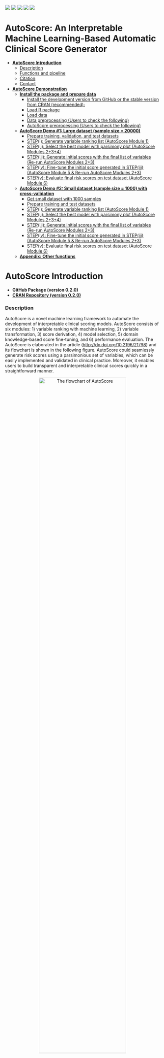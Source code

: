 
[![](https://www.r-pkg.org/badges/version/AutoScore?color=green)](https://cran.r-project.org/package=AutoScore)
[![](http://cranlogs.r-pkg.org/badges/grand-total/AutoScore?color=green)](https://cran.r-project.org/package=AutoScore)
[![](http://cranlogs.r-pkg.org/badges/last-month/AutoScore?color=green)](https://cran.r-project.org/package=AutoScore)
[![](http://cranlogs.r-pkg.org/badges/last-week/AutoScore?color=green)](https://cran.r-project.org/package=AutoScore)
[![](https://img.shields.io/badge/doi-10.2196/21798-yellow.svg)](https://doi.org/10.2196/21798)

AutoScore: An Interpretable Machine Learning-Based Automatic Clinical
Score Generator
================

  - [**AutoScore Introduction**](#autoscore-introduction)
      - [Description](#description)
      - [Functions and pipeline](#functions-and-pipeline)
      - [Citation](#citation)
      - [Contact](#contact)
  - [**AutoScore Demonstration**](#autoscore-demonstration)
      - [**Install the package and prepare
        data**](#install-the-package-and-prepare-data)
          - [Install the development version from GitHub or the stable
            version from CRAN
            (recommended):](#install-the-development-version-from-github-or-the-stable-version-from-cran-recommended)
          - [Load R package](#load-r-package)
          - [Load data](#load-data)
          - [Data preprocessing (Users to check the
            following)](#data-preprocessing-users-to-check-the-following)
          - [AutoScore preprocessing (Users to check the
            following)](#autoscore-preprocessing-users-to-check-the-following)
      - [**AutoScore Demo \#1: Large dataset (sample size =
        20000)**](#autoscore-demo-1-large-dataset-sample-size--20000)
          - [Prepare training, validation, and test
            datasets](#prepare-training-validation-and-test-datasets)
          - [STEP(i): Generate variable ranking list (AutoScore Module
            1)](#stepi-generate-variable-ranking-list-autoscore-module-1)
          - [STEP(ii): Select the best model with parsimony plot
            (AutoScore Modules
            2+3+4)](#stepii-select-the-best-model-with-parsimony-plot-autoscore-modules-234)
          - [STEP(iii): Generate initial scores with the final list of
            variables (Re-run AutoScore Modules
            2+3)](#stepiii-generate-initial-scores-with-the-final-list-of-variables-re-run-autoscore-modules-23)
          - [STEP(iv): Fine-tune the initial score generated in
            STEP(iii) (AutoScore Module 5 & Re-run AutoScore Modules
            2+3)](#stepiv-fine-tune-the-initial-score-generated-in-stepiii-autoscore-module-5--re-run-autoscore-modules-23)
          - [STEP(v): Evaluate final risk scores on test dataset
            (AutoScore Module
            6)](#stepv-evaluate-final-risk-scores-on-test-dataset-autoscore-module-6)
      - [**AutoScore Demo \#2: Small dataset (sample size = 1000) with
        cross-validation**](#autoscore-demo-2-small-dataset-sample-size--1000-with-cross-validation)
          - [Get small dataset with 1000
            samples](#get-small-dataset-with-1000-samples)
          - [Prepare training and test
            datasets](#prepare-training-and-test-datasets)
          - [STEP(i): Generate variable ranking list (AutoScore Module
            1)](#stepi-generate-variable-ranking-list-autoscore-module-1-1)
          - [STEP(ii): Select the best model with parsimony plot
            (AutoScore Modules
            2+3+4)](#stepii-select-the-best-model-with-parsimony-plot-autoscore-modules-234-1)
          - [STEP(iii): Generate initial scores with the final list of
            variables (Re-run AutoScore Modules
            2+3)](#stepiii-generate-initial-scores-with-the-final-list-of-variables-re-run-autoscore-modules-23-1)
          - [STEP(iv): Fine-tune the initial score generated in
            STEP(iii) (AutoScore Module 5 & Re-run AutoScore Modules
            2+3)](#stepiv-fine-tune-the-initial-score-generated-in-stepiii-autoscore-module-5--re-run-autoscore-modules-23-1)
          - [STEP(v): Evaluate final risk scores on test dataset
            (AutoScore Module
            6)](#stepv-evaluate-final-risk-scores-on-test-dataset-autoscore-module-6-1)
      - [**Appendix: Other functions**](#appendix-other-functions)

# **AutoScore Introduction**

  - **GitHub Package (version 0.2.0)**
  - [**CRAN Repository (version 0.2.0)**](<https://cran.r-project.org/web/packages/AutoScore/>)

### Description

AutoScore is a novel machine learning framework to automate the
development of interpretable clinical scoring models. AutoScore consists
of six modules: 1) variable ranking with machine learning, 2) variable
transformation, 3) score derivation, 4) model selection, 5) domain
knowledge-based score fine-tuning, and 6) performance evaluation. The
AutoScore is elaborated in the article
(<http://dx.doi.org/10.2196/21798>) and its flowchart is shown in the
following figure. AutoScore could seamlessly generate risk scores using
a parsimonious set of variables, which can be easily implemented and
validated in clinical practice. Moreover, it enables users to build
transparent and interpretable clinical scores quickly in a
straightforward manner.

<div class="figure" style="text-align: center">

<img src="Figure1.png" alt="The flowchart of AutoScore" width="75%" />

<p class="caption">

The flowchart of AutoScore

</p>

</div>

### Functions and pipeline

The five pipeline functions: `AutoScore_rank()`,
`AutoScore_parsimony()`, `AutoScore_weighting()`,
`AutoScore_fine_tuning()` and `AutoScore_testing()` constitute the
5-step AutoScore-based process for generating point-based clinical
scores. This 5-step process gives users the flexibility of customization
(e.g., determining the final list of variables according to the
parsimony plot, and fine-tuning the cutoffs in variable transformation).
Please follow the step-by-step instructions (in Demos \#1 and \#2) to
build your own scores.

  - STEP(i): `AutoScore_rank()` - Rank variables with machine learning
    (AutoScore Module 1)
  - STEP(ii): `AutoScore_parsimony()` - Select the best model with
    parsimony plot (AutoScore Modules 2+3+4)
  - STEP(iii): `AutoScore_weighting()` - Generate the initial score with
    the final list of variables (Re-run AutoScore Modules 2+3)
  - STEP(iv): `AutoScore_fine_tuning()` - Fine-tune the score by
    revising `cut_vec` with domain knowledge (AutoScore Module 5)
  - STEP(v): `AutoScore_testing()` - Evaluate the final score with ROC
    analysis (AutoScore Module 6)

We also include several optional functions in the package, which could
help with data analysis and result reporting. These functions are
`compute_descriptive_table()` for generating the table of descriptive
analysis for your dataset, `uni_table()` for creating the table of
univariable analysis for your dataset, and `multi_table()` for
generating the table of multivariable analysis for your dataset.

### Citation

Xie F, Chakraborty B, Ong MEH, Goldstein BA, Liu N. AutoScore: A Machine
Learning-Based Automatic Clinical Score Generator and Its Application to
Mortality Prediction Using Electronic Health Records. JMIR Medical
Informatics 2020;8(10):e21798 (<http://dx.doi.org/10.2196/21798>)

### Contact

  - Feng Xie (Email: <xief@u.duke.nus.edu>)
  - Nan Liu (Email: <liu.nan@duke-nus.edu.sg>)

# **AutoScore Demonstration**

  - Install / load the AutoScore package and prepare the data.
  - In Demo \#1, we demonstrate the use of AutoScore on a comparably
    large dataset where separate training and validation datasets are
    available.
  - In Demo \#2, we demonstrate the use of AutoScore on a comparably
    small dataset where no sufficient samples are available to form
    separate training and validation datasets. Thus, cross-validation is
    employed to create the parsimony plot.

## **Install the package and prepare data**

### Install the development version from GitHub or the stable version from CRAN (recommended):

``` r
# From CRAN (recommended)
install.packages("AutoScore")

# From Github
install.packages("devtools")
library(devtools)
install_github(repo = "nliulab/AutoScore", build_vignettes = TRUE)
```

### Load R package

``` r
library(AutoScore)
```

### Load data

  - Read data from CSV or Excel files.
  - For this demo, use the integrated `sample_data` in the package.
  - `sample_data` has 20000 simulated samples, with the same
    distribution as the data in the MIMIC-III ICU database
    (<https://mimic.mit.edu/>).

<!-- end list -->

``` r
data("sample_data")
head(sample_data)
#>   heartrate_mean sysbp_mean diasbp_mean meanbp_mean resprate_mean tempc_mean
#> 1             87        143          78         101            13       35.7
#> 2             43        133          64          83            20       36.1
#> 3             80        115          48          72            23       37.4
#> 4            106        121          68          84            16       37.6
#> 5             86        135          70          83            24       37.2
#> 6             69        123          72          88            16       36.5
#>   spo2_mean glucose_mean aniongap_mean bicarbonate_mean creatinine_mean
#> 1        99          160          13.0               23             0.0
#> 2        95          116          15.3               24             0.8
#> 3        99          133           8.0               27             1.3
#> 4        99          206          12.1               25             0.0
#> 5        96          100          18.1               26             2.3
#> 6        95          204          19.9               20             2.5
#>   chloride_mean hematocrit_mean hemoglobin_mean lactate_mean platelet_mean
#> 1           105              34              12          0.8            98
#> 2           108              36              12          0.6           322
#> 3           111              30              11          2.9             0
#> 4           102              39              14          3.0           214
#> 5            96              36              13          2.7           326
#> 6           101              31              10          0.8           103
#>   potassium_mean bun_mean sodium_mean wbc_mean Age Mortality_inpatient
#> 1            4.4        0         136       16  66               FALSE
#> 2            4.3       55         141       17  79               FALSE
#> 3            4.4       40         142        0  86               FALSE
#> 4            4.4        0         134        6  69               FALSE
#> 5            3.8       20         134       26  65               FALSE
#> 6            4.2       38         138       14  68               FALSE
```

### Data preprocessing (Users to check the following)

  - Handle missing values (AutoScore requires a complete dataset).
  - Remove special characters from variable names, e.g., `[`, `]`, `(`,
    `)`,`,`. (Suggest using `_` to replace them if needed)
  - Name of the variable should be unique and not entirely included by
    other variable names.
  - Ensure that the dependent variable (outcome) should be binary, and
    its name should be changed to “label” (Can use the codes below to do
    it).
  - Independent variables should be numeric (class: num/int) or
    categorical (class: factor/logic).
  - Handle outliers (optional).
  - Check variable distribution (optional).

### AutoScore preprocessing (Users to check the following)

  - Change the name of outcome to “label” (make sure no variables using
    the same name).

<!-- end list -->

``` r
names(sample_data)[names(sample_data) == "Mortality_inpatient"] <- "label"
```

  - Check if data fulfill the basic requirement by AutoScore.
  - Fix the problem if you see any warnings.

<!-- end list -->

``` r
check_data(sample_data)
#> 
#>  missing value check passed.
```

  - Modify your data, and run the `check_data` again until there are no
    warning messages.

## **AutoScore Demo \#1: Large dataset (sample size = 20000)**

In Demo \#1, we demonstrate the use of AutoScore on a comparably large
dataset where separate training and validation sets are available.
Please note that it is just a demo using simulated data, and thus, the
result might not be clinically meaningful.

### Prepare training, validation, and test datasets

  - Option 1: Prepare three separate datasets to train, validate, and
    test models.
  - Option 2: Use demo codes below to randomly split your dataset into
    training, validation, and test datasets (70%, 10%, 20%,
    respectively).

<!-- end list -->

``` r
set.seed(4)
out_split <- split_data(data = sample_data, ratio = c(0.7, 0.1, 0.2))
train_set <- out_split$train_set
validation_set <- out_split$validation_set
test_set <- out_split$test_set
```

### STEP(i): Generate variable ranking list (AutoScore Module 1)

  - `ntree`: Number of trees in the random forest algorithm (Default:
    100).

<!-- end list -->

``` r
ranking <- AutoScore_rank(train_set, ntree = 100)
#> The ranking based on variable importance was shown below for each variable: 
#>              Age     lactate_mean         bun_mean    aniongap_mean 
#>        152.24380        151.60648        147.96133        134.85962 
#>    resprate_mean   heartrate_mean    platelet_mean     glucose_mean 
#>        130.84508        128.05477        106.01727         96.68171 
#>      diasbp_mean       sysbp_mean         wbc_mean   potassium_mean 
#>         94.91108         94.41436         92.31222         84.42058 
#>      meanbp_mean  creatinine_mean       tempc_mean    chloride_mean 
#>         83.63048         80.23488         77.07122         75.73559 
#> bicarbonate_mean  hematocrit_mean      sodium_mean  hemoglobin_mean 
#>         75.48998         75.08788         72.61001         56.33592 
#>        spo2_mean 
#>         56.08578
```

### STEP(ii): Select the best model with parsimony plot (AutoScore Modules 2+3+4)

  - `nmin`: Minimum number of selected variables (Default: 1).
  - `nmax`: Maximum number of selected variables (Default: 20).
  - `categorize`: Methods for categorizing continuous variables. Options
    include `"quantile"` or `"kmeans"` (Default: `"quantile"`).
  - `quantiles`: Predefined quantiles to convert continuous variables to
    categorical ones. (Default: `c(0, 0.05, 0.2, 0.8, 0.95, 1)`)
    Available if `categorize = "quantile"`.
  - `max_cluster`: The max number of cluster (Default: 5). Available if
    `categorize = "kmeans"`.
  - `max_score`: Maximum total score (Default: 100).

<!-- end list -->

``` r
AUC <- AutoScore_parsimony(
    train_set,
    validation_set,
    rank = ranking,
    max_score = 100,
    n_min = 1,
    n_max = 20,
    categorize = "quantile",
    quantiles = c(0, 0.05, 0.2, 0.8, 0.95, 1)
  )
#> Select 1 Variable(s):  Area under the curve: 0.6649
#> Select 2 Variable(s):  Area under the curve: 0.7466
#> Select 3 Variable(s):  Area under the curve: 0.7729
#> Select 4 Variable(s):  Area under the curve: 0.7915
#> Select 5 Variable(s):  Area under the curve: 0.8138
#> Select 6 Variable(s):  Area under the curve: 0.8268
#> Select 7 Variable(s):  Area under the curve: 0.822
#> Select 8 Variable(s):  Area under the curve: 0.8196
#> Select 9 Variable(s):  Area under the curve: 0.8188
#> Select 10 Variable(s):  Area under the curve: 0.8184
#> Select 11 Variable(s):  Area under the curve: 0.8178
#> Select 12 Variable(s):  Area under the curve: 0.8238
#> Select 13 Variable(s):  Area under the curve: 0.8224
#> Select 14 Variable(s):  Area under the curve: 0.8256
#> Select 15 Variable(s):  Area under the curve: 0.8301
#> Select 16 Variable(s):  Area under the curve: 0.8278
#> Select 17 Variable(s):  Area under the curve: 0.8269
#> Select 18 Variable(s):  Area under the curve: 0.8273
#> Select 19 Variable(s):  Area under the curve: 0.8244
#> Select 20 Variable(s):  Area under the curve: 0.8259
```

![](README_files/figure-gfm/unnamed-chunk-7-1.png)<!-- -->

  - Users could use the `AUC` for further analysis or export it as the
    CSV to other software for plotting.

<!-- end list -->

``` r
write.csv(data.frame(AUC), file = "D:/AUC.csv")
```

  - Determine the optimal number of variables (`num_var`) based on the
    parsimony plot obtained in STEP(ii).
  - The final list of variables is the first `num_var` variables in the
    ranked list `ranking` obtained in STEP(i).
  - Optional: User can adjust the finally included variables
    `final_variables` based on the clinical preferences and knowledge.

<!-- end list -->

``` r
# Example 1: Top 6 variables are selected
num_var <- 6
final_variables <- names(ranking[1:num_var])

# Example 2: Top 9 variables are selected
num_var <- 9
final_variables <- names(ranking[1:num_var])

# Example 3: Top 6 variables, the 9th and 10th variable are selected
num_var <- 6
final_variables <- names(ranking[c(1:num_var, 9, 10)])
```

### STEP(iii): Generate initial scores with the final list of variables (Re-run AutoScore Modules 2+3)

  - Generate `cut_vec` with current cutoffs of continuous variables,
    which can be fine-tuned in STEP(iv).

<!-- end list -->

``` r
cut_vec <- AutoScore_weighting( 
    train_set,
    validation_set,
    final_variables,
    max_score = 100,
    categorize = "quantile",
    quantiles = c(0, 0.05, 0.2, 0.8, 0.95, 1)
  )
#> ****Included Variables: 
#>    variable_name
#> 1            Age
#> 2   lactate_mean
#> 3       bun_mean
#> 4  aniongap_mean
#> 5  resprate_mean
#> 6 heartrate_mean
#> ****Initial Scores: 
#> 
#> 
#> ==============  ==========  =====
#> variable        interval    point
#> ==============  ==========  =====
#> Age             <35           0  
#>                 [35,49)       7  
#>                 [49,76)      17  
#>                 [76,89)      23  
#>                 >=89         27  
#>                                  
#> lactate_mean    <0.2          0  
#>                 [0.2,1.1)     4  
#>                 [1.1,3.1)     9  
#>                 [3.1,4)      15  
#>                 >=4          18  
#>                                  
#> bun_mean        <8            0  
#>                 [8,42)        6  
#>                 [42,58)      11  
#>                 >=58         14  
#>                                  
#> aniongap_mean   <8.5          0  
#>                 [8.5,11.2)    4  
#>                 [11.2,17)     7  
#>                 [17,19.8)    10  
#>                 >=19.8       12  
#>                                  
#> resprate_mean   <12           0  
#>                 [12,15)       2  
#>                 [15,22)       7  
#>                 [22,25)      12  
#>                 >=25         15  
#>                                  
#> heartrate_mean  <60           0  
#>                 [60,73)       1  
#>                 [73,98)       6  
#>                 [98,111)     10  
#>                 >=111        13  
#> ==============  ==========  =====
```

![](README_files/figure-gfm/weighting-1.png)<!-- -->

    #> ***Performance (based on validation set):
    #> AUC:  0.8268   95% CI: 0.7953-0.8583 (DeLong)
    #> Best score threshold: >= 57 
    #> Other performance indicators based on this score threshold: 
    #> Sensitivity: 0.8065 95% CI: 0.7419-0.8645
    #> Specificity: 0.678 95% CI: 0.6558-0.6986
    #> PPV:         0.174 95% CI: 0.1594-0.1879
    #> NPV:         0.9767 95% CI: 0.9693-0.9836
    #> ***The cutoffs of each variable generated by the AutoScore are saved in cut_vec. You can decide whether to revise or fine-tune them

### STEP(iv): Fine-tune the initial score generated in STEP(iii) (AutoScore Module 5 & Re-run AutoScore Modules 2+3)

  - Revise `cut_vec` with domain knowledge to update the scoring table
    (AutoScore Module 5).
  - Re-run AutoScore Modules 2+3 to generate the updated scores.
  - Users can choose any cutoff values and/or any number of categories,
    but are suggested to choose numbers close to the automatically
    determined values.

<!-- end list -->

``` r
## For example, we have current cutoffs of continuous variable: Age 
## ==============  ===========  =====
## variable        interval     point
## ==============  ===========  =====
## Age             <35            0  
##                 [35,49)        7  
##                 [49,76)       17  
##                 [76,89)       23  
##                 >=89          27  
```

  - Current cutoffs:`c(35, 49, 76, 89)`. We can fine tune the cutoffs as
    follows:

<!-- end list -->

``` r

# Example 1: rounding up to a nice number
cut_vec$Age <- c(35, 50, 75, 90)

# Example 2: changing cutoffs according to clinical knowledge or preference 
cut_vec$Age <- c(25, 50, 75, 90)

# Example 3: combining categories
cut_vec$Age <- c(50, 75, 90)
```

  - Then we do similar checks for other variables and update scoring
    table using new cutoffs if needed.

<!-- end list -->

``` r
cut_vec$lactate_mean <- c(0.2, 1, 3, 4)
cut_vec$bun_mean <- c(10, 40)
cut_vec$aniongap_mean <- c(10, 17)
cut_vec$heartrate_mean<- c(70, 98)

scoring_table <- AutoScore_fine_tuning(train_set,
                        validation_set,
                        final_variables,
                        cut_vec,
                        max_score = 100)
#> ***Fine-tuned Scores: 
#> 
#> 
#> ==============  ========  =====
#> variable        interval  point
#> ==============  ========  =====
#> Age             <50         0  
#>                 [50,75)    12  
#>                 [75,90)    19  
#>                 >=90       24  
#>                                
#> lactate_mean    <0.2        0  
#>                 [0.2,1)     6  
#>                 [1,3)      11  
#>                 [3,4)      18  
#>                 >=4        22  
#>                                
#> bun_mean        <10         0  
#>                 [10,40)     8  
#>                 >=40       15  
#>                                
#> aniongap_mean   <10         0  
#>                 [10,17)     3  
#>                 >=17        8  
#>                                
#> resprate_mean   <12         0  
#>                 [12,15)     1  
#>                 [15,22)     8  
#>                 [22,25)    15  
#>                 >=25       18  
#>                                
#> heartrate_mean  <70         0  
#>                 [70,98)     7  
#>                 >=98       13  
#> ==============  ========  =====
```

![](README_files/figure-gfm/scoring-1.png)<!-- -->

    #> ***Performance (based on validation set, after fine-tuning):
    #> AUC:  0.8188   95% CI: 0.7862-0.8515 (DeLong)
    #> Best score threshold: >= 55 
    #> Other performance indicators based on this score threshold: 
    #> Sensitivity: 0.8452 95% CI: 0.7871-0.9032
    #> Specificity: 0.6341 95% CI: 0.6108-0.6547
    #> PPV:         0.1625 95% CI: 0.1497-0.1753
    #> NPV:         0.9801 95% CI: 0.9724-0.9872

### STEP(v): Evaluate final risk scores on test dataset (AutoScore Module 6)

  - `threshold`: Score threshold for the ROC analysis to generate
    sensitivity, specificity, etc. If set to `"best"`, the optimal
    threshold will be calculated (Default: `"best"`).
  - `with_label`: Set to `TRUE` if there are labels in the `test_set`
    and performance will be evaluated accordingly (Default: `TRUE`).
  - Set the `with_label` to `FALSE` if there are not `label` in the
    `test_set` and the final predicted scores will be the output without
    performance evaluation.

<!-- end list -->

``` r
pred_score <- AutoScore_testing(test_set, 
                    final_variables, 
                    cut_vec, 
                    scoring_table, 
                    threshold = "best", 
                    with_label = TRUE)
```

![](README_files/figure-gfm/unnamed-chunk-11-1.png)<!-- -->

    #> ***Performance using AutoScore (based on unseen test Set):
    #> AUC:  0.8337   95% CI: 0.8125-0.8548 (DeLong)
    #> Best score threshold: >= 59 
    #> Other performance indicators based on this score threshold: 
    #> Sensitivity: 0.7524 95% CI: 0.7068-0.8013
    #> Specificity: 0.7655 95% CI: 0.7512-0.7785
    #> PPV:         0.2103 95% CI: 0.1969-0.2256
    #> NPV:         0.9738 95% CI: 0.9691-0.9789
    head(pred_score)
    #>   pred_score Label
    #> 1         19 FALSE
    #> 2         41 FALSE
    #> 3         74  TRUE
    #> 4         37 FALSE
    #> 5         49 FALSE
    #> 6         34 FALSE

  - Users could use the `pred_score` for further analysis or export it
    as the CSV to other software.

<!-- end list -->

``` r
write.csv(pred_score, file = "D:/pred_score.csv")
```

  - Use `print_roc_performance()` to generate the performance under
    different score thresholds (e.g., 50).

<!-- end list -->

``` r
print_roc_performance(pred_score$Label, pred_score$pred_score, threshold = 50)
#> AUC:  0.8337   95% CI: 0.8125-0.8548 (DeLong)
#> Score threshold: >= 50 
#> Other performance indicators based on this score threshold: 
#> Sensitivity: 0.9055 95% CI: 0.8697-0.9381
#> Specificity: 0.5532 95% CI: 0.537-0.5692
#> PPV:         0.1442 95% CI: 0.1379-0.1506
#> NPV:         0.9861 95% CI: 0.9809-0.9907
```

## **AutoScore Demo \#2: Small dataset (sample size = 1000) with cross-validation**

In Demo \#2, we demonstrate the use of AutoScore on a comparably small
dataset where there are no sufficient samples to form a separate
training and validation datasets. Thus, the cross validation is employed
to generate the parsimony plot.

### Get small dataset with 1000 samples

``` r
data("sample_data_small")
```

### Prepare training and test datasets

  - Option 1: Prepare two separate datasets to train and test models.
  - Option 2: Use demo codes below to randomly split your dataset into
    training and test datasets (70% and 30%, respectively). For
    cross-validation, `train_set` is equal to `validation_set` and the
    ratio of `validation_set` should be 0. Then cross-validation will be
    implemented in the STEP(ii) `AutoScore_parsimony()`.

<!-- end list -->

``` r
set.seed(4)
out_split <- split_data(data = sample_data_small, ratio = c(0.7, 0, 0.3), cross_validation = TRUE)
train_set <- out_split$train_set
validation_set <- out_split$validation_set
test_set <- out_split$test_set
```

### STEP(i): Generate variable ranking list (AutoScore Module 1)

  - `ntree`: umber of trees in the random forest algorithm (Default:
    100).

<!-- end list -->

``` r
ranking <- AutoScore_rank(train_set, ntree = 100)
#> The ranking based on variable importance was shown below for each variable: 
#>              Age    aniongap_mean     lactate_mean    resprate_mean 
#>        37.406648        31.315285        25.564054        21.855069 
#>         bun_mean   heartrate_mean    platelet_mean   potassium_mean 
#>        20.907522        20.645694        16.788696        16.094679 
#>       sysbp_mean     glucose_mean         wbc_mean      diasbp_mean 
#>        15.574365        14.651987        14.297510        13.765633 
#>       tempc_mean  creatinine_mean bicarbonate_mean    chloride_mean 
#>        12.932043        12.679113        12.295000        12.165724 
#>  hematocrit_mean      meanbp_mean      sodium_mean  hemoglobin_mean 
#>        11.649415        11.431833        10.108408         9.297786 
#>        spo2_mean 
#>         7.680821
```

### STEP(ii): Select the best model with parsimony plot (AutoScore Modules 2+3+4)

  - `nmin`: Minimum number of selected variables (Default: 1).
  - `nmax`: Maximum number of selected variables (Default: 20).
  - `categorize`: Methods for categorize continuous variables. Options
    include `"quantile"` or `"kmeans"` (Default: `"quantile"`).
  - `quantiles`: Predefined quantiles to convert continuous variables to
    categorical ones. (Default: `c(0, 0.05, 0.2, 0.8, 0.95, 1)`)
    Available if `categorize = "quantile"`.
  - `max_cluster`: The max number of cluster (Default: 5). Available if
    `categorize = "kmeans"`.
  - `max_score` Maximum total score (Default: 100).
  - `cross_validation` : `TRUE` if cross-validation is needed,
    especially for small datasets.
  - `fold` The number of folds used in cross validation (Default: 10).
    Available if `cross_validation = TRUE`.
  - `do_trace` If set to `TRUE`, all results based on each fold of
    cross-validation would be printed out and plotted (Default:
    `FALSE`). Available if `cross_validation = TRUE`.

<!-- end list -->

``` r
AUC <- AutoScore_parsimony(
    train_set,
    validation_set,
    rank = ranking,
    max_score = 100,
    n_min = 1,
    n_max = 20,
    cross_validation = TRUE,
    categorize = "quantile",
    fold = 10,
    quantiles = c(0, 0.25, 0.5, 0.75, 1), #c(0, 0.05, 0.2, 0.8, 0.95, 1)
    do_trace = FALSE
  )
#> ***list of final mean AUC values through cross-validation are shown below 
#>    auc_set.sum
#> 1    0.6332124
#> 2    0.7254603
#> 3    0.7381319
#> 4    0.7623322
#> 5    0.7695922
#> 6    0.7735329
#> 7    0.7728111
#> 8    0.7700531
#> 9    0.7665829
#> 10   0.7634048
#> 11   0.7651904
#> 12   0.7617113
#> 13   0.7571203
#> 14   0.7694130
#> 15   0.7650977
#> 16   0.7572382
#> 17   0.7603713
#> 18   0.7650728
#> 19   0.7656964
#> 20   0.7645128
```

![](README_files/figure-gfm/parsi-1.png)<!-- -->

  - Users could use the `AUC` for further analysis or export it as the
    CSV to other software for plotting.

<!-- end list -->

``` r
write.csv(data.frame(AUC), file = "D:/AUC.csv")
```

  - Determine the optimal number of variables (`num_var`) based on the
    parsimony plot obtained in STEP(ii).
  - The final list of variables is the first `num_var` variables in the
    ranked list `ranking` obtained in STEP(i).
  - Optional: User can adjust the finally included variables
    `final_variables` based on the clinical preferences and knowledge).

<!-- end list -->

``` r
# Example 1: Top 6 variables are selected
num_var <- 6
final_variables <- names(ranking[1:num_var])

# Example 2: Top 9 variables are selected
num_var <- 9
final_variables <- names(ranking[1:num_var])

# Example 3: Top 6 variables, the 9th and 10th variable are selected
num_var <- 6
final_variables <- names(ranking[c(1:num_var, 9, 10)])
```

### STEP(iii): Generate initial scores with the final list of variables (Re-run AutoScore Modules 2+3)

  - Generate `cut_vec` with current cutoffs of continuous variables,
    which can be fine-tuned in STEP(iv).

<!-- end list -->

``` r
cut_vec <- AutoScore_weighting( 
    train_set,
    validation_set,
    final_variables,
    max_score = 100,
    categorize = "quantile",
    quantiles = c(0, 0.05, 0.2, 0.8, 0.95, 1)
  )
#> ****Included Variables: 
#>   variable_name
#> 1           Age
#> 2 aniongap_mean
#> 3  lactate_mean
#> 4 resprate_mean
#> 5      bun_mean
#> ****Initial Scores: 
#> 
#> 
#> =============  ===========  =====
#> variable       interval     point
#> =============  ===========  =====
#> Age            <35            0  
#>                [35,49)        1  
#>                [49,75)       13  
#>                [75,88)       21  
#>                >=88          18  
#>                                  
#> aniongap_mean  <8.6           0  
#>                [8.6,11.3)     7  
#>                [11.3,17.5)   14  
#>                [17.5,19.8)   17  
#>                >=19.8        14  
#>                                  
#> lactate_mean   <1             0  
#>                [1,3.1)        8  
#>                [3.1,4.1)     14  
#>                >=4.1         22  
#>                                  
#> resprate_mean  <12            0  
#>                [12,15)        7  
#>                [15,22)       11  
#>                [22,25)       16  
#>                >=25          28  
#>                                  
#> bun_mean       <9             0  
#>                [9,43.2)       1  
#>                [43.2,59)      9  
#>                >=59          13  
#> =============  ===========  =====
```

![](README_files/figure-gfm/weighting2-1.png)<!-- -->

    #> ***Performance (based on validation set):
    #> AUC:  0.7891   95% CI: 0.7558-0.8224 (DeLong)
    #> Best score threshold: >= 48 
    #> Other performance indicators based on this score threshold: 
    #> Sensitivity: 0.706 95% CI: 0.6593-0.7555
    #> Specificity: 0.7589 95% CI: 0.7113-0.8036
    #> PPV:         0.7606 95% CI: 0.7233-0.7975
    #> NPV:         0.7044 95% CI: 0.6703-0.7423
    #> ***The cutoffs of each variable generated by the AutoScore are saved in cut_vec. You can decide whether to revise or fine-tune them

### STEP(iv): Fine-tune the initial score generated in STEP(iii) (AutoScore Module 5 & Re-run AutoScore Modules 2+3)

  - Revise `cut_vec` with domain knowledge to update the scoring table
    (AutoScore Module 5).
  - Re-run AutoScore Modules 2+3 to generate the updated scores.
  - Users can choose any cutoff values and/or any number of categories,
    but are suggested to choose numbers close to the automatically
    determined values.

<!-- end list -->

``` r
## For example, we have current cutoffs of continuous variable: Age 
## ==============  ===========  =====
## variable        interval     point
## ==============  ===========  =====
#> bun_mean       <9             0  
#>                [9,43.2)       1  
#>                [43.2,59)      9  
#>                >=59          13  
```

  - Current cutoffs: `c(9, 43.2, 59)`. We can fine tune the cutoffs as
    follows:
  - Note: It is just a demo using simulated data, and thus, the result
    might not be clinically meaningful.

<!-- end list -->

``` r

# Example 1: rounding up to a nice number
cut_vec$bun_mean <- c(9, 45, 60)

# Example 2: changing cutoffs according to clinical knowledge or preference 
cut_vec$bun_mean <- c(15, 45, 60)

# Example 3: combining categories
cut_vec$bun_mean <- c(45, 60)
```

  - Then we do similar checks for other variables and update scoring
    table using new cutoffs if needed.

<!-- end list -->

``` r
cut_vec$lactate_mean <- c(1, 2, 3)
cut_vec$Age <- c(35, 50, 80)
cut_vec$aniongap_mean <- c(8, 12, 18)
cut_vec$resprate_mean <- c(15, 22)

scoring_table <- AutoScore_fine_tuning(train_set,
                        validation_set,
                        final_variables,
                        cut_vec,
                        max_score = 100)
#> ***Fine-tuned Scores: 
#> 
#> 
#> =============  ========  =====
#> variable       interval  point
#> =============  ========  =====
#> Age            <35         0  
#>                [35,50)     2  
#>                [50,80)    18  
#>                >=80       23  
#>                               
#> aniongap_mean  <8          0  
#>                [8,12)      8  
#>                [12,18)    15  
#>                >=18       22  
#>                               
#> lactate_mean   <1          0  
#>                [1,2)      12  
#>                [2,3)      13  
#>                >=3        18  
#>                               
#> resprate_mean  <15         0  
#>                [15,22)    10  
#>                >=22       20  
#>                               
#> bun_mean       <45         0  
#>                [45,60)    10  
#>                >=60       17  
#> =============  ========  =====
```

![](README_files/figure-gfm/scoring2-1.png)<!-- -->

    #> ***Performance (based on validation set, after fine-tuning):
    #> AUC:  0.7623   95% CI: 0.7275-0.7971 (DeLong)
    #> Best score threshold: >= 60 
    #> Other performance indicators based on this score threshold: 
    #> Sensitivity: 0.5714 95% CI: 0.522-0.6209
    #> Specificity: 0.8214 95% CI: 0.7827-0.8601
    #> PPV:         0.7774 95% CI: 0.7341-0.8176
    #> NPV:         0.6392 95% CI: 0.6105-0.669

### STEP(v): Evaluate final risk scores on test dataset (AutoScore Module 6)

  - `threshold`: Score threshold for the ROC analysis to generate
    sensitivity, specificity, etc. If set to `"best"`, the optimal
    threshold will be calculated (Default: `"best"`).
  - `with_label`: Set to `TRUE` if there are labels in the `test_set`
    and performance will be evaluated accordingly (Default: `TRUE`).
  - Set the `with_label` to `FALSE` if there are not `label` in the
    `test_set` and the final predicted scores will be the output without
    performance evaluation.

<!-- end list -->

``` r
pred_score <- AutoScore_testing(test_set, 
                    final_variables, 
                    cut_vec, 
                    scoring_table, 
                    threshold = "best", 
                    with_label = TRUE)
```

![](README_files/figure-gfm/unnamed-chunk-20-1.png)<!-- -->

    #> ***Performance using AutoScore (based on unseen test Set):
    #> AUC:  0.7133   95% CI: 0.6556-0.7709 (DeLong)
    #> Best score threshold: >= 51 
    #> Other performance indicators based on this score threshold: 
    #> Sensitivity: 0.7421 95% CI: 0.673-0.8113
    #> Specificity: 0.5887 95% CI: 0.5035-0.6667
    #> PPV:         0.6707 95% CI: 0.6263-0.7207
    #> NPV:         0.6696 95% CI: 0.6061-0.7381
    head(pred_score)
    #>   pred_score Label
    #> 1         53  TRUE
    #> 2         56  TRUE
    #> 3         49  TRUE
    #> 4         38 FALSE
    #> 5         51  TRUE
    #> 6         40  TRUE

  - Users could use the `pred_score` for further analysis or export it
    as the CSV to other software.

<!-- end list -->

``` r
write.csv(pred_score, file = "D:/pred_score.csv")
```

  - Use `print_roc_performance()` to generate the performance under
    different score thresholds (e.g., 90).
  - Note: It is just a demo using simulated data, and thus, the result
    might not be clinically meaningful.

<!-- end list -->

``` r
print_roc_performance(pred_score$Label, pred_score$pred_score, threshold = 90)
#> AUC:  0.7133   95% CI: 0.6556-0.7709 (DeLong)
#> Score threshold: >= 90 
#> Other performance indicators based on this score threshold: 
#> Sensitivity: 0.0063 95% CI: 0-0.0189
#> Specificity: 1 95% CI: 1-1
#> PPV:         1 95% CI: 1-1
#> NPV:         0.4716 95% CI: 0.47-0.4747
```

## **Appendix: Other functions**

  - Compute descriptive table (usually Table 1 in medical literature)
    for the dataset.

<!-- end list -->

``` r
compute_descriptive_table(sample_data)
#>                               Stratified by label
#>                                FALSE           TRUE            p      test
#>   n                             18412            1588                     
#>   heartrate_mean (mean (SD))    84.81 (15.11)   92.25 (14.98)  <0.001     
#>   sysbp_mean (mean (SD))       119.57 (16.67)  114.01 (16.49)  <0.001     
#>   diasbp_mean (mean (SD))       61.50 (10.77)   57.13 (10.48)  <0.001     
#>   meanbp_mean (mean (SD))       78.74 (11.10)   74.60 (10.95)  <0.001     
#>   resprate_mean (mean (SD))     18.35 (3.86)    21.13 (3.74)   <0.001     
#>   tempc_mean (mean (SD))        36.84 (0.59)    36.79 (0.57)    0.001     
#>   spo2_mean (mean (SD))         97.20 (1.97)    96.76 (2.03)   <0.001     
#>   glucose_mean (mean (SD))     137.36 (41.73)  148.42 (39.80)  <0.001     
#>   aniongap_mean (mean (SD))     13.94 (3.39)    16.23 (3.31)   <0.001     
#>   bicarbonate_mean (mean (SD))  24.18 (4.31)    22.47 (4.39)   <0.001     
#>   creatinine_mean (mean (SD))    1.52 (1.29)     1.86 (1.35)   <0.001     
#>   chloride_mean (mean (SD))    104.62 (5.53)   103.90 (5.52)   <0.001     
#>   hematocrit_mean (mean (SD))   32.94 (5.51)    31.11 (5.47)   <0.001     
#>   hemoglobin_mean (mean (SD))   11.11 (1.96)    10.30 (1.97)   <0.001     
#>   lactate_mean (mean (SD))       2.03 (1.12)     2.82 (1.15)   <0.001     
#>   platelet_mean (mean (SD))    230.81 (113.62) 212.51 (113.65) <0.001     
#>   potassium_mean (mean (SD))     4.22 (0.61)     4.28 (0.63)   <0.001     
#>   bun_mean (mean (SD))          24.85 (17.88)   38.34 (18.52)  <0.001     
#>   sodium_mean (mean (SD))      138.29 (4.24)   138.07 (4.39)    0.051     
#>   wbc_mean (mean (SD))          12.04 (8.21)    14.98 (8.60)   <0.001     
#>   Age (mean (SD))               61.62 (16.12)   72.21 (15.12)  <0.001     
#>   label = TRUE (%)                  0 (0.0)      1588 (100.0)  <0.001     
#>                               
#>                                Overall        
#>   n                             20000         
#>   heartrate_mean (mean (SD))    85.40 (15.23) 
#>   sysbp_mean (mean (SD))       119.13 (16.72) 
#>   diasbp_mean (mean (SD))       61.15 (10.81) 
#>   meanbp_mean (mean (SD))       78.41 (11.14) 
#>   resprate_mean (mean (SD))     18.57 (3.92)  
#>   tempc_mean (mean (SD))        36.84 (0.59)  
#>   spo2_mean (mean (SD))         97.17 (1.98)  
#>   glucose_mean (mean (SD))     138.24 (41.69) 
#>   aniongap_mean (mean (SD))     14.12 (3.44)  
#>   bicarbonate_mean (mean (SD))  24.04 (4.34)  
#>   creatinine_mean (mean (SD))    1.55 (1.30)  
#>   chloride_mean (mean (SD))    104.56 (5.54)  
#>   hematocrit_mean (mean (SD))   32.80 (5.53)  
#>   hemoglobin_mean (mean (SD))   11.04 (1.97)  
#>   lactate_mean (mean (SD))       2.09 (1.14)  
#>   platelet_mean (mean (SD))    229.36 (113.73)
#>   potassium_mean (mean (SD))     4.23 (0.62)  
#>   bun_mean (mean (SD))          25.92 (18.29) 
#>   sodium_mean (mean (SD))      138.27 (4.25)  
#>   wbc_mean (mean (SD))          12.28 (8.27)  
#>   Age (mean (SD))               62.46 (16.29) 
#>   label = TRUE (%)               1588 (7.9)
```

  - Perform univariable analysis and generate the result table with odd
    ratios.

<!-- end list -->

``` r
uni_table<-compute_uni_variable_table(sample_data)
print(uni_table)
#>                                  OR p value
#> heartrate_mean    1.033(1.03-1.037)  <0.001
#> sysbp_mean        0.98(0.977-0.983)  <0.001
#> diasbp_mean      0.963(0.958-0.968)  <0.001
#> meanbp_mean      0.967(0.963-0.972)  <0.001
#> resprate_mean    1.209(1.192-1.226)  <0.001
#> tempc_mean       0.867(0.794-0.946)   0.001
#> spo2_mean         0.897(0.875-0.92)  <0.001
#> glucose_mean     1.006(1.005-1.008)  <0.001
#> aniongap_mean    1.222(1.202-1.241)  <0.001
#> bicarbonate_mean 0.912(0.902-0.923)  <0.001
#> creatinine_mean  1.208(1.163-1.254)  <0.001
#> chloride_mean    0.977(0.968-0.986)  <0.001
#> hematocrit_mean   0.942(0.933-0.95)  <0.001
#> hemoglobin_mean   0.81(0.788-0.831)  <0.001
#> lactate_mean       1.815(1.734-1.9)  <0.001
#> platelet_mean    0.999(0.998-0.999)  <0.001
#> potassium_mean   1.176(1.082-1.278)  <0.001
#> bun_mean         1.039(1.036-1.042)  <0.001
#> sodium_mean          0.988(0.976-1)   0.051
#> wbc_mean         1.042(1.036-1.048)  <0.001
#> Age              1.042(1.039-1.046)  <0.001
```

  - Perform multivariable analysis and generate the result table with
    adjusted odd ratios.

<!-- end list -->

``` r
multi_table<-compute_multi_variable_table(sample_data)
print(multi_table)
#>                         adjusted_OR p value
#> heartrate_mean   1.032(1.027-1.037)  <0.001
#> sysbp_mean        0.976(0.97-0.983)  <0.001
#> diasbp_mean      0.958(0.945-0.971)  <0.001
#> meanbp_mean      1.049(1.031-1.067)  <0.001
#> resprate_mean    1.153(1.133-1.173)  <0.001
#> tempc_mean       0.844(0.757-0.942)   0.002
#> spo2_mean        0.995(0.965-1.027)   0.774
#> glucose_mean         1.001(1-1.002)   0.184
#> aniongap_mean    1.111(1.067-1.156)  <0.001
#> bicarbonate_mean 0.946(0.912-0.981)   0.003
#> creatinine_mean  0.774(0.728-0.823)  <0.001
#> chloride_mean     0.928(0.897-0.96)  <0.001
#> hematocrit_mean  1.122(1.081-1.165)  <0.001
#> hemoglobin_mean  0.636(0.572-0.707)  <0.001
#> lactate_mean      1.615(1.526-1.71)  <0.001
#> platelet_mean    0.997(0.997-0.998)  <0.001
#> potassium_mean    0.73(0.654-0.814)  <0.001
#> bun_mean         1.033(1.029-1.038)  <0.001
#> sodium_mean       1.04(1.005-1.077)   0.026
#> wbc_mean         1.029(1.022-1.037)  <0.001
#> Age              1.047(1.042-1.051)  <0.001
```
